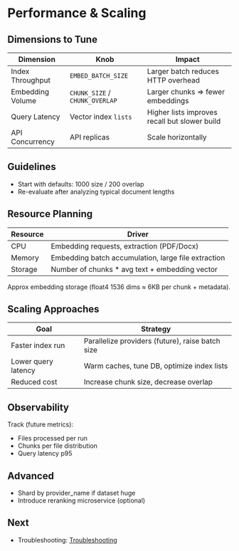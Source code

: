 # Performance & Scaling

## Dimensions to Tune
| Dimension | Knob | Impact |
|-----------|------|--------|
| Index Throughput | `EMBED_BATCH_SIZE` | Larger batch reduces HTTP overhead |
| Embedding Volume | `CHUNK_SIZE` / `CHUNK_OVERLAP` | Larger chunks => fewer embeddings |
| Query Latency | Vector index `lists` | Higher lists improves recall but slower build |
| API Concurrency | API replicas | Scale horizontally |

## Guidelines
- Start with defaults: 1000 size / 200 overlap
- Re-evaluate after analyzing typical document lengths

## Resource Planning
| Resource | Driver |
|----------|-------|
| CPU | Embedding requests, extraction (PDF/Docx) |
| Memory | Embedding batch accumulation, large file extraction |
| Storage | Number of chunks * avg text + embedding vector |

Approx embedding storage (float4 1536 dims ≈ 6KB per chunk + metadata).

## Scaling Approaches
| Goal | Strategy |
|------|----------|
| Faster index run | Parallelize providers (future), raise batch size |
| Lower query latency | Warm caches, tune DB, optimize index lists |
| Reduced cost | Increase chunk size, decrease overlap |

## Observability
Track (future metrics):
- Files processed per run
- Chunks per file distribution
- Query latency p95

## Advanced
- Shard by provider_name if dataset huge
- Introduce reranking microservice (optional)

## Next
- Troubleshooting: [Troubleshooting](troubleshooting.md)
